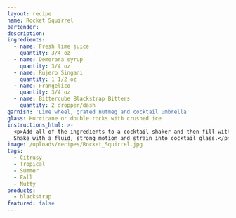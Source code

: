```yaml
---
layout: recipe
name: Rocket Squirrel
bartender:
description:
ingredients:
  - name: Fresh lime juice
    quantity: 3/4 oz
  - name: Demerara syrup
    quantity: 3/4 oz
  - name: Rujero Singani
    quantity: 1 1/2 oz
  - name: Frangelico
    quantity: 3/4 oz
  - name: Bittercube Blackstrap Bitters
    quantity: 2 dropper/dash
garnish: 'Lime wheel, grated nutmeg and cocktail umbrella'
glass: Hurricane or double rocks with crushed ice
instructions_html: >-
  <p>Add all of the ingredients to a cocktail shaker and then fill with ice.
  Shake with a fluid, strong motion and strain into cocktail glass.</p>
image: /uploads/recipes/Rocket_Squirrel.jpg
tags:
  - Citrusy
  - Tropical
  - Summer
  - Fall
  - Nutty
products:
  - blackstrap
featured: false
---
```




